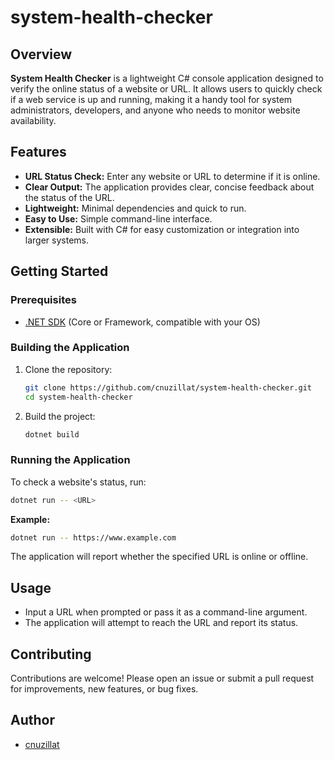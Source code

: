 # system-health-checker

## Overview

**System Health Checker** is a lightweight C# console application designed to verify the online status of a website or URL. It allows users to quickly check if a web service is up and running, making it a handy tool for system administrators, developers, and anyone who needs to monitor website availability.

## Features

- **URL Status Check:** Enter any website or URL to determine if it is online.
- **Clear Output:** The application provides clear, concise feedback about the status of the URL.
- **Lightweight:** Minimal dependencies and quick to run.
- **Easy to Use:** Simple command-line interface.
- **Extensible:** Built with C# for easy customization or integration into larger systems.

## Getting Started

### Prerequisites

- [.NET SDK](https://dotnet.microsoft.com/download) (Core or Framework, compatible with your OS)

### Building the Application

1. Clone the repository:
   ```bash
   git clone https://github.com/cnuzillat/system-health-checker.git
   cd system-health-checker
   ```

2. Build the project:
   ```bash
   dotnet build
   ```

### Running the Application

To check a website's status, run:

```bash
dotnet run -- <URL>
```

**Example:**
```bash
dotnet run -- https://www.example.com
```

The application will report whether the specified URL is online or offline.

## Usage

- Input a URL when prompted or pass it as a command-line argument.
- The application will attempt to reach the URL and report its status.

## Contributing

Contributions are welcome! Please open an issue or submit a pull request for improvements, new features, or bug fixes.

## Author

- [cnuzillat](https://github.com/cnuzillat)
